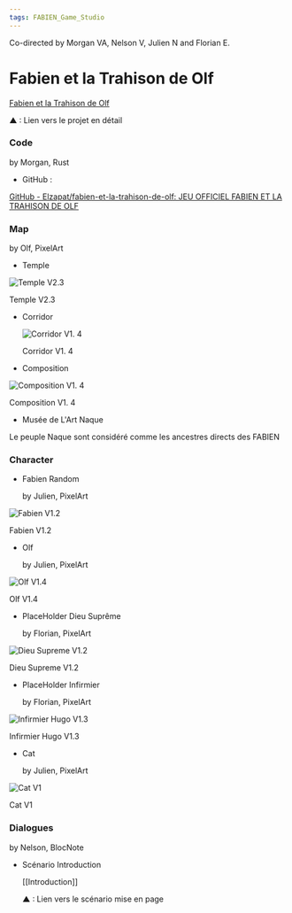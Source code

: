 ```yaml
---
tags: FABIEN_Game_Studio
---
```


Co-directed by Morgan VA, Nelson V, Julien N and Florian E.

# Fabien et la Trahison de Olf

[Fabien et la Trahison de Olf](https://www.notion.so/db9642635947452fa4fad73d5040c467)

▲ : Lien vers le projet en détail

### Code

by Morgan, Rust

- GitHub :

[GitHub - Elzapat/fabien-et-la-trahison-de-olf: JEU OFFICIEL FABIEN ET LA TRAHISON DE OLF](https://github.com/Elzapat/fabien-et-la-trahison-de-olf)

### Map

by Olf, PixelArt

- Temple

![Temple V2.3](https://s3-us-west-2.amazonaws.com/secure.notion-static.com/221646ae-32c7-40d5-80f2-34c5c920d7e9/TempleCarrelage2.png)

Temple V2.3

- Corridor
    
    ![Corridor V1. 4](https://s3-us-west-2.amazonaws.com/secure.notion-static.com/6d429579-934b-4e32-b632-f2797bbf8788/Selection.png)
    
    Corridor V1. 4
    
- Composition

![Composition V1. 4](https://s3-us-west-2.amazonaws.com/secure.notion-static.com/5600a1cd-b673-435d-96bc-9f231219292c/compositionCorridorTemple1.png)

Composition V1. 4

- Musée de L'Art Naque

Le peuple Naque sont considéré comme les ancestres directs des FABIEN
  

### Character

- Fabien Random
    
    by Julien, PixelArt
    

![Fabien V1.2](https://s3-us-west-2.amazonaws.com/secure.notion-static.com/b9791915-cf0c-4f20-ba68-572168d0cd85/sprite_fabien_random_walking.png)

Fabien V1.2

- Olf
    
    by Julien, PixelArt
    

![Olf V1.4](https://s3-us-west-2.amazonaws.com/secure.notion-static.com/140eacd5-703d-41e8-8848-b45cd2edac36/Olf_chapovolan_sprite_sheet.png)

Olf V1.4

- PlaceHolder Dieu Suprême
    
    by Florian, PixelArt
    

![Dieu Supreme V1.2](https://s3-us-west-2.amazonaws.com/secure.notion-static.com/382d39e8-4816-4c69-92d6-a2d55f183389/Dieu_Supreme_PlaceHolder_SpriteSheet_Line.png)

Dieu Supreme V1.2

- PlaceHolder Infirmier
    
    by Florian, PixelArt
    

![Infirmier Hugo V1.3](https://s3-us-west-2.amazonaws.com/secure.notion-static.com/5c5ef804-d762-47c0-a6d4-11842abfff47/Infirmier_Hugo_V1-3_sheet.png)

Infirmier Hugo V1.3

- Cat
    
    by Julien, PixelArt
    

![Cat V1](https://s3-us-west-2.amazonaws.com/secure.notion-static.com/91ae1060-bfdb-40b0-a751-7730ad126f07/chat_random_prototype.gif)

Cat V1

### Dialogues

by Nelson, BlocNote

- Scénario Introduction
    
    [[Introduction]]
    
    ▲ : Lien vers le scénario mise en page